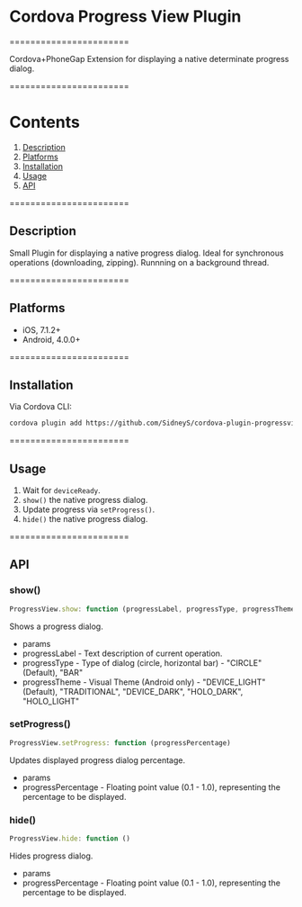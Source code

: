 # Cordova Progress View Plugin
=======================

Cordova+PhoneGap Extension for displaying a native determinate progress dialog.

=======================

# Contents

1. [Description](#description)
2. [Platforms](#platforms)
3. [Installation](#installation)
4. [Usage](#usage)
5. [API](#api)

=======================

## Description

Small Plugin for displaying a native progress dialog. Ideal for synchronous operations (downloading, zipping). Runnning on a background thread.

=======================

## Platforms

* iOS, 7.1.2+
* Android, 4.0.0+

=======================

## Installation

Via Cordova CLI:
```bash
cordova plugin add https://github.com/SidneyS/cordova-plugin-progressview.git
```

=======================

## Usage

1. Wait for `deviceReady`.
2. `show()` the native progress dialog.
2. Update progress via `setProgress()`.
3. `hide()` the native progress dialog.

=======================

## API

### show()

```javascript
ProgressView.show: function (progressLabel, progressType, progressTheme)
```
Shows a progress dialog.

* params
 * progressLabel - Text description of current operation.
 * progressType - Type of dialog (circle, horizontal bar) -  "CIRCLE" (Default), "BAR"
 * progressTheme - Visual Theme (Android only) - "DEVICE_LIGHT" (Default), "TRADITIONAL", "DEVICE_DARK", "HOLO_DARK", "HOLO_LIGHT"

### setProgress()

```javascript
ProgressView.setProgress: function (progressPercentage)
```
Updates displayed progress dialog percentage.

* params
 * progressPercentage - Floating point value (0.1 - 1.0), representing the percentage to be displayed.

### hide()
 
```javascript
ProgressView.hide: function ()
 ```
Hides progress dialog.

 * params
  * progressPercentage - Floating point value (0.1 - 1.0), representing the percentage to be displayed.
